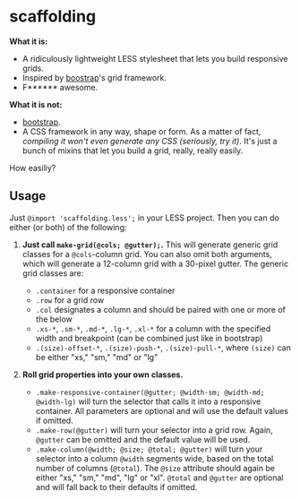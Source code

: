 scaffolding
===========

[bootstrap]: http://getbootstrap.com

**What it is:**
*   A ridiculously lightweight LESS stylesheet that lets you build responsive grids.
*   Inspired by [boostrap][bootstrap]'s grid framework.
*   F****** awesome.

**What it is not:**
*   [bootstrap][bootstrap].
*   A CSS framework in any way, shape or form. As a matter of fact,
    _compiling it won't even generate any CSS (seriously, try it)_. It's just a bunch
    of mixins that let you build a grid, really, really easily.

How easiliy?

## Usage

Just `@import 'scaffolding.less';` in your LESS project. Then you can do either (or both)
of the following:

1.  **Just call `make-grid(@cols; @gutter);`.** This will generate generic grid classes for
    a `@cols`-column grid. You can also omit both arguments, which will generate a 12-column
    grid with a 30-pixel gutter. The generic grid classes are:
    -   `.container` for a responsive container 
    -   `.row` for a grid row
    -   `.col` designates a column and should be paired with one or more of the below
    -   `.xs-*`, `.sm-*`, `.md-*`, `.lg-*`, `.xl-*` for a column with the specified width and breakpoint
        (can be combined just like in bootstrap)
    -   `.(size)-offset-*`, `.(size)-push-*`, `.(size)-pull-*`, where `(size)` can be either
        "xs," "sm," "md" or "lg"  

2.  **Roll grid properties into your own classes.**
    -   `.make-responsive-container(@gutter; @width-sm; @width-md; @width-lg)` will turn the
        selector that calls it into a responsive container. All parameters are optional and will
        use the default values if omitted.
    -   `.make-row(@gutter)` will turn your selector into a grid row. Again, `@gutter` can be
        omitted and the default value will be used.
    -   `.make-column(@width; @size; @total; @gutter)` will turn your selector into a column
        `@width` segments wide, based on the total number of columns (`@total`). The `@size`
        attribute should again be either "xs," "sm," "md", "lg" or "xl". `@total` and `@gutter` are
        optional and will fall back to their defaults if omitted.

